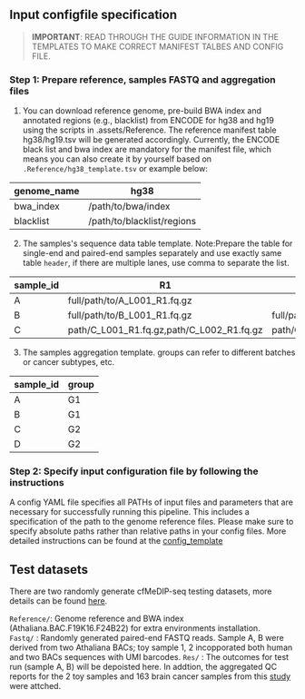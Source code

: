 ## Input configfile specification
> **IMPORTANT**: READ THROUGH THE GUIDE INFORMATION IN THE TEMPLATES TO MAKE CORRECT MANIFEST TALBES AND CONFIG FILE.

### Step 1: Prepare reference, samples FASTQ and aggregation files
1) You can download reference genome, pre-build BWA index and annotated regions (e.g., blacklist) from ENCODE for hg38 and hg19 using the scripts in .assets/Reference. The reference manifest table hg38/hg19.tsv will be generated accordingly. Currently, the ENCODE black list and bwa index are mandatory for the manifest file, which means you can also create it by yourself based on `.Reference/hg38_template.tsv` or example below:

|	genome_name   |     hg38	 |
|---------------|------------|
| bwa_index	    |  /path/to/bwa/index |
| blacklist     |  /path/to/blacklist/regions  |


2) The samples's sequence data table template. Note:Prepare the table for single-end and paired-end samples separately and use exactly same table `header`, if there are multiple lanes, use comma to separate the list.

|	sample_id   |     R1	     |  R2(p.r.n.)|
|-------------|--------------|------------|
|  A	|  full/path/to/A_L001_R1.fq.gz |                              |
|  B	|  full/path/to/B_L001_R1.fq.gz | full/path/to/B_L001_R2.fq.gz |
|  C  |  path/C_L001_R1.fq.gz,path/C_L002_R1.fq.gz | path/C_L001_R2.fq.gz,path/C_L002_R2.fq.gz  |

3) The samples aggregation template. groups can refer to different batches or cancer subtypes, etc.

|	sample_id   |     group	   |
|-------------|--------------|
|  A	|  G1 |
|  B	|  G1 |
|  C  |  G2 |
|  D  |  G2 |

### Step 2: Specify input configuration file by following the instructions
A config YAML file specifies all PATHs of input files and parameters that are necessary for successfully running this pipeline. This includes a specification of the path to the genome reference files. Please make sure to specify absolute paths rather than relative paths in your config files. More detailed instructions can be found at the [config_template](./test/config_template.yaml)


## Test datasets

There are two randomly generate cfMeDIP-seq testing datasets, more details can be found [here](https://github.com/mhanbioinfo/make_toy_fastqs).  

`Reference/`: Genome reference and BWA index (Athaliana.BAC.F19K16.F24B22) for extra environments installation.   
`Fastq/` : Randomly generated paired-end FASTQ reads. Sample A, B were derived from two Athaliana BACs; toy sample 1, 2 incopporated both human and two BACs sequences with UMI barcodes.
`Res/` : The outcomes for test run (sample A, B) will be depoisted here. In addtion, the aggregated QC reports for the 2 toy samples and 163 brain cancer samples from this [study](https://www.nature.com/articles/s41591-020-0932-2) were attched.     
